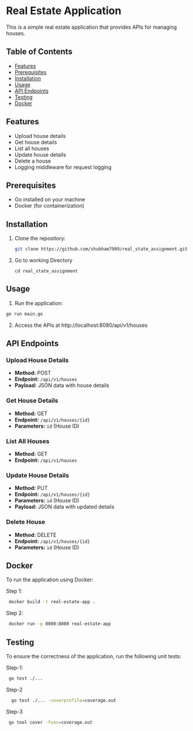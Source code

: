 # Real Estate Application

This is a simple real estate application that provides APIs for managing houses.

## Table of Contents
- [Features](#features)
- [Prerequisites](#prerequisites)
- [Installation](#installation)
- [Usage](#usage)
- [API Endpoints](#api-endpoints)
- [Testing](#testing)
- [Docker](#docker)


## Features
- Upload house details
- Get house details
- List all houses
- Update house details 
- Delete a house
- Logging middleware for request logging

## Prerequisites
- Go installed on your machine
- Docker (for containerization)

## Installation
1. Clone the repository:
   ```bash
   git clone https://github.com/shubham7999/real_state_assignment.git
   ```
2. Go to working Directory
    ```  
    cd real_state_assignment
    ```

## Usage

1. Run the application:

```bash
go run main.go

```
2. Access the APIs at http://localhost:8080/api/v1/houses

   

## API Endpoints

### Upload House Details

- **Method:** POST
- **Endpoint:** `/api/v1/houses`
- **Payload:** JSON data with house details

### Get House Details

- **Method:** GET
- **Endpoint:** `/api/v1/houses/{id}`
- **Parameters:** `id` (House ID)

### List All Houses

- **Method:** GET
- **Endpoint:** `/api/v1/houses`

### Update House Details

- **Method:** PUT
- **Endpoint:** `/api/v1/houses/{id}`
- **Parameters:** `id` (House ID)
- **Payload:** JSON data with updated details

### Delete House

- **Method:** DELETE
- **Endpoint:** `/api/v1/houses/{id}`
- **Parameters:** `id` (House ID)




## Docker
To run the application using Docker:

Step 1:
```bash
 docker build -t real-estate-app .
```
Step 2:
```bash
 docker run -p 8080:8080 real-estate-app
```

## Testing

To ensure the correctness of the application, run the following unit tests:

Step-1:
```bash
 go test ./...
```
Step-2
```bash
  go test ./... -coverprofile=coverage.out
```
Step-3
```bash
 go tool cover -func=coverage.out  
```







